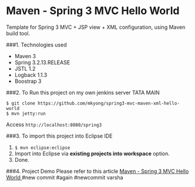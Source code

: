 Maven - Spring 3 MVC Hello World
======================================
Template for Spring 3 MVC + JSP view + XML configuration, using Maven build tool.

###1. Technologies used
* Maven 3
* Spring 3.2.13.RELEASE
* JSTL 1.2
* Logback 1.1.3
* Boostrap 3

###2. To Run this project on my own jenkins server TATA MAIN
```shell
$ git clone https://github.com/mkyong/spring3-mvc-maven-xml-hello-world
$ mvn jetty:run
```
Access ```http://localhost:8080/spring3```

###3. To import this project into Eclipse IDE
1. ```$ mvn eclipse:eclipse```
2. Import into Eclipse via **existing projects into workspace** option.
3. Done.

###4. Project Demo
Please refer to this article [Maven - Spring 3 MVC Hello World ](http://www.mkyong.com/spring3/spring-3-mvc-hello-world-example/)
#new commit
#again
#newcommit
varsha
